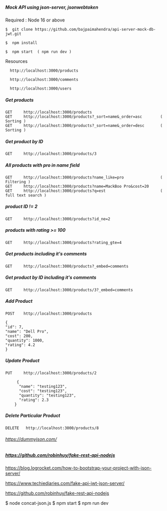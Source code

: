 
##### Mock API using json-server, jsonwebtoken
  
  Required : Node 16 or above

  	$  git clone https://github.com/bajpaimahendra/api-server-mock-db-jwt.git

	$  npm install
	
	$  npm start  ( npm run dev )

	
  Resources
  
	  http://localhost:3000/products

	  http://localhost:3000/comments

	  http://localhost:3000/users

##### Get products
  	GET 	http://localhost:3000/products
  	GET 	http://localhost:3000/products?_sort=name&_order=asc        ( Sorting )
  	GET 	http://localhost:3000/products?_sort=name&_order=desc 		( Sorting )

##### Get product by ID
  	GET 	http://localhost:3000/products/3

##### All products with pro in name field
  	GET 	http://localhost:3000/products?name_like=pro   				( Filtering )
  	GET 	http://localhost:3000/products?name=MackBoo Pro&cost=20
  	GET 	http://localhost:3000/products?q=est 						( full text search )

##### product ID != 2	
  	GET 	http://localhost:3000/products?id_ne=2

##### products with rating >= 100 				
  	GET 	http://localhost:3000/products?rating_gte=4

##### Get products including it's comments
  	GET 	http://localhost:3000/products?_embed=comments

##### Get product by ID including it's comments
  	GET 	http://localhost:3000/products/3?_embed=comments 

##### Add Product
	POST 	http://localhost:3000/products
 
	{
	"id": 7,
	"name": "Dell Pro",
	"cost": 200,
	"quantity": 1000,
	"rating": 4.2
	}

##### Update Product
 	PUT 	http://localhost:3000/products/2
 
	     {
	      "name": "testing123",
	      "cost": "testing123",
	      "quantity": "testing123",
	      "rating": 2.3
	    }  

#####  Delete Particular Product
	DELETE 	 http://localhost:3000/products/8

###### https://dummyjson.com/
##### https://github.com/robinhuy/fake-rest-api-nodejs


https://blog.logrocket.com/how-to-bootstrap-your-project-with-json-server/

https://www.techiediaries.com/fake-api-jwt-json-server/





https://github.com/robinhuy/fake-rest-api-nodejs


$ node concat-json.js
$ npm start
$ npm run dev